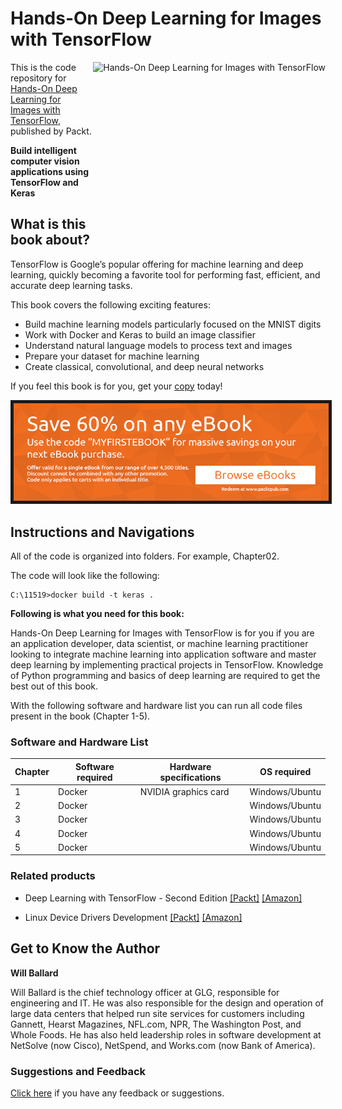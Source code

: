 # Hands-On Deep Learning for Images with TensorFlow

<a href="https://www.packtpub.com/big-data-and-business-intelligence/hands-deep-learning-images-tensorflow?utm_source=github&utm_medium=repository&utm_campaign=9781789538670"><img src="https://www.packtpub.com/sites/default/files/B11519.png" alt=" Hands-On Deep Learning for Images with TensorFlow" height="256px" align="right"></a>

This is the code repository for [Hands-On Deep Learning for Images with TensorFlow](https://www.packtpub.com/big-data-and-business-intelligence/hands-deep-learning-images-tensorflow?utm_source=github&utm_medium=repository&utm_campaign=9781789538670), published by Packt.

**Build intelligent computer vision applications using TensorFlow and Keras**

## What is this book about?
TensorFlow is Google’s popular offering for machine learning and deep learning, quickly becoming a favorite tool for performing fast, efficient, and accurate deep learning tasks.

This book covers the following exciting features:

* Build machine learning models particularly focused on the MNIST digits
* Work with Docker and Keras to build an image classifier
* Understand natural language models to process text and images
* Prepare your dataset for machine learning
* Create classical, convolutional, and deep neural networks

If you feel this book is for you, get your [copy](https://www.amazon.com/dp/178953867X) today!

<a href="https://www.packtpub.com/?utm_source=github&utm_medium=banner&utm_campaign=GitHubBanner"><img src="https://raw.githubusercontent.com/PacktPublishing/GitHub/master/GitHub.png" 
alt="https://www.packtpub.com/" border="5" /></a>


## Instructions and Navigations
All of the code is organized into folders. For example, Chapter02.

The code will look like the following:
```
C:\11519>docker build -t keras .
```

**Following is what you need for this book:**

Hands-On Deep Learning for Images with TensorFlow is for you if you are an application developer, data scientist, or machine learning practitioner looking to integrate machine learning into application software and master deep learning by implementing practical projects in TensorFlow. Knowledge of Python programming and basics of deep learning are required to get the best out of this book.

With the following software and hardware list you can run all code files present in the book (Chapter 1-5).

### Software and Hardware List

| Chapter  | Software required | Hardware specifications  | OS required   |                    
| -------- | ------------------|--------------------------|-------------- | 
| 1        | Docker            | NVIDIA graphics card     | Windows/Ubuntu|
| 2        | Docker            |                          | Windows/Ubuntu|
| 3        | Docker            |                          | Windows/Ubuntu|
| 4        | Docker            |                          | Windows/Ubuntu|
| 5        | Docker            |                          | Windows/Ubuntu|


 


### Related products <Paste books from the Other books you may enjoy section>
* Deep Learning with TensorFlow - Second Edition [[Packt]](https://www.packtpub.com/big-data-and-business-intelligence/deep-learning-tensorflow-second-edition?utm_source=github&utm_medium=repository&utm_campaign=9781788831109) [[Amazon]](https://www.amazon.com/dp/1786469782)

* Linux Device Drivers Development [[Packt]](https://www.packtpub.com/big-data-and-business-intelligence/tensorflow-1x-deep-learning-cookbook?utm_source=github&utm_medium=repository&utm_campaign=9781788293594) [[Amazon]](https://www.amazon.com/dp/1788293592)

## Get to Know the Author
**Will Ballard**

Will Ballard is the chief technology officer at GLG, responsible for engineering and IT. He was also responsible for the design and operation of large data centers that helped run site services for customers including Gannett, Hearst Magazines, NFL.com, NPR, The Washington Post, and Whole Foods. He has also held leadership roles in software development at NetSolve (now Cisco), NetSpend, and Works.com (now Bank of America).


### Suggestions and Feedback
[Click here](https://docs.google.com/forms/d/e/1FAIpQLSdy7dATC6QmEL81FIUuymZ0Wy9vH1jHkvpY57OiMeKGqib_Ow/viewform) if you have any feedback or suggestions.

